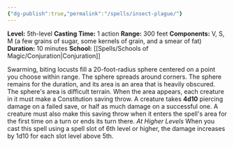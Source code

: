 ```yaml
---
{"dg-publish":true,"permalink":"/spells/insect-plague/"}
---
```


**Level:** 5th-level
**Casting Time:** 1 action
**Range:** 300 feet
**Components:** V, S, M (a few grains of sugar, some kernels of grain, and a smear of fat)
**Duration:** 10 minutes
**School:** [[Spells/Schools of Magic/Conjuration\|Conjuration]]

Swarming, biting locusts fill a 20-foot-radius sphere centered on a point you choose within range. The sphere spreads around corners. The sphere remains for the duration, and its area is an area that is heavily obscured. The sphere's area is difficult terrain.
When the area appears, each creature in it must make a Constitution saving throw. A creature takes **4d10** piercing damage on a failed save, or half as much damage on a successful one. A creature must also make this saving throw when it enters the spell's area for the first time on a turn or ends its turn there.
_At Higher Levels_
When you cast this spell using a spell slot of 6th level or higher, the damage increases by 1d10 for each slot level above 5th.